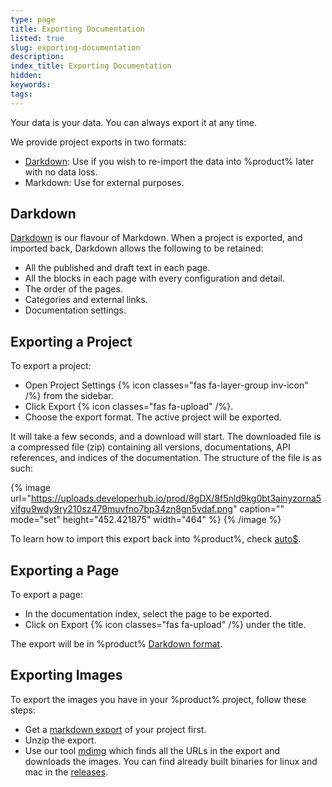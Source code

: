 ```yaml
---
type: page
title: Exporting Documentation
listed: true
slug: exporting-documentation
description: 
index_title: Exporting Documentation
hidden: 
keywords: 
tags: 
---
```



Your data is your data. You can always export it at any time.

We provide project exports in two formats:

- [Darkdown](/support-center/exporting-documentation#darkdown): Use if you wish to re-import the data into %product% later with no data loss.
- Markdown: Use for external purposes.

## Darkdown

[Darkdown](/support-center/importing-documentation#darkdown-format) is our flavour of Markdown. When a project is exported, and imported back, Darkdown allows the following to be retained:

- All the published and draft text in each page.
- All the blocks in each page with every configuration and detail.
- The order of the pages.
- Categories and external links.
- Documentation settings.

## Exporting a Project

To export a project:

- Open Project Settings {% icon classes="fas fa-layer-group inv-icon" /%} from the sidebar.
- Click Export {% icon classes="fas fa-upload" /%}.
- Choose the export format. The active project will be exported.

It will take a few seconds, and a download will start. The downloaded file is a compressed file (zip) containing all versions, documentations, API references, and indices of the documentation. The structure of the file is as such:


{% image url="https://uploads.developerhub.io/prod/8gDX/8f5nld9kg0bt3ainyzorna5vifgu9wdy9ry210sz479muvfno7bp34zn8gn5vdaf.png" caption="" mode="set" height="452.421875" width="464" %}
{% /image %}


To learn how to import this export back into %product%, check [auto$](/support-center/importing-documentation).

## Exporting a Page

To export a page:

- In the documentation index, select the page to be exported.
- Click on Export {% icon classes="fas fa-upload" /%} under the title.

The export will be in %product% [Darkdown format](/support-center/importing-documentation#darkdown-format).

## Exporting Images

To export the images you have in your %product% project, follow these steps:

- Get a [markdown export](/support-center/exporting-documentation#exporting-a-project) of your project first.
- Unzip the export.
- Use our tool [mdimg](https://github.com/developerhub-io/mdimg) which finds all the URLs in the export and downloads the images. You can find already built binaries for linux and mac in the [releases](https://github.com/developerhub-io/mdimg/releases/tag/v1.0.0).


